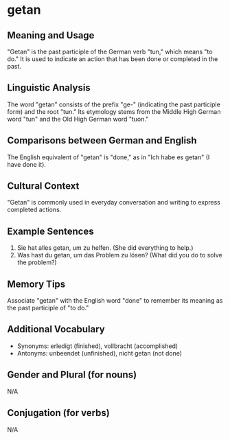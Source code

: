# getan
## Meaning and Usage
"Getan" is the past participle of the German verb "tun," which means "to do." It is used to indicate an action that has been done or completed in the past.

## Linguistic Analysis
The word "getan" consists of the prefix "ge-" (indicating the past participle form) and the root "tun." Its etymology stems from the Middle High German word "tun" and the Old High German word "tuon."

## Comparisons between German and English
The English equivalent of "getan" is "done," as in "Ich habe es getan" (I have done it).

## Cultural Context
"Getan" is commonly used in everyday conversation and writing to express completed actions.

## Example Sentences
1. Sie hat alles getan, um zu helfen. (She did everything to help.)
2. Was hast du getan, um das Problem zu lösen? (What did you do to solve the problem?)

## Memory Tips
Associate "getan" with the English word "done" to remember its meaning as the past participle of "to do."

## Additional Vocabulary
- Synonyms: erledigt (finished), vollbracht (accomplished)
- Antonyms: unbeendet (unfinished), nicht getan (not done)

## Gender and Plural (for nouns)
N/A

## Conjugation (for verbs)
N/A